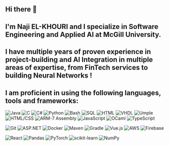 ## Hi there 👋

## I'm Naji EL-KHOURI and I specialize in Software Engineering and Applied AI at McGill University.

## I have multiple years of proven experience in project-building and AI Integration in multiple areas of expertise, from FinTech services to building Neural Networks !

## I am proficient in using the following languages, tools and frameworks:

<!-- Programming Languages -->
![Java](https://img.shields.io/badge/Java-007396?logo=openjdk&logoColor=fff)
![C](https://img.shields.io/badge/C-A8B9CC?logo=c&logoColor=fff)
![C#](https://img.shields.io/badge/C%23-239120?logo=c-sharp&logoColor=fff)
![Python](https://img.shields.io/badge/Python-3776AB?logo=python&logoColor=fff)
![Bash](https://img.shields.io/badge/Bash-4EAA25?logo=gnu-bash&logoColor=fff)
![SQL](https://img.shields.io/badge/SQL-003B57?logo=database&logoColor=fff)
![HTML](https://img.shields.io/badge/HTML5-E34F26?logo=html5&logoColor=fff)
![VHDL](https://img.shields.io/badge/VHDL-006699?logoColor=fff)
![Umple](https://img.shields.io/badge/Umple-FF6F00?logoColor=fff)
![HTML/CSS](https://img.shields.io/badge/HTML%2FCSS-1572B6?logo=css3&logoColor=fff)
![ARM-7 Assembly](https://img.shields.io/badge/ARM--7%20Assembly-0091BD?logo=arm&logoColor=fff)
![JavaScript](https://img.shields.io/badge/JavaScript-F7DF1E?logo=javascript&logoColor=000)
![OCaml](https://img.shields.io/badge/OCaml-EC6813?logo=ocaml&logoColor=fff)
![TypeScript](https://img.shields.io/badge/TypeScript-3178C6?logo=typescript&logoColor=fff)

<!-- Frameworks / Tools -->
![Git](https://img.shields.io/badge/Git-F05032?logo=git&logoColor=fff)
![ASP.NET](https://img.shields.io/badge/ASP.NET-512BD4?logo=dotnet&logoColor=fff)
![Docker](https://img.shields.io/badge/Docker-2496ED?logo=docker&logoColor=fff)
![Maven](https://img.shields.io/badge/Maven-C71A36?logo=apache-maven&logoColor=fff)
![Gradle](https://img.shields.io/badge/Gradle-02303A?logo=gradle&logoColor=fff)
![Vue.js](https://img.shields.io/badge/Vue.js-4FC08D?logo=vue.js&logoColor=fff)
![AWS](https://img.shields.io/badge/AWS-232F3E?logo=amazon-aws&logoColor=ff9900)
![Firebase](https://img.shields.io/badge/Firebase-FFCA28?logo=firebase&logoColor=000)

<!-- Libraries -->
![React](https://img.shields.io/badge/React-61DAFB?logo=react&logoColor=000)
![Pandas](https://img.shields.io/badge/Pandas-150458?logo=pandas&logoColor=fff)
![PyTorch](https://img.shields.io/badge/PyTorch-EE4C2C?logo=pytorch&logoColor=fff)
![scikit-learn](https://img.shields.io/badge/scikit--learn-F7931E?logo=scikit-learn&logoColor=fff)
![NumPy](https://img.shields.io/badge/NumPy-013243?logo=numpy&logoColor=fff)

<!--
**NEKfromLEB/NEKfromLEB** is a ✨ _special_ ✨ repository because its `README.md` (this file) appears on your GitHub profile.

Here are some ideas to get you started:

- 🔭 I’m currently working on ...
- 🌱 I’m currently learning ...
- 👯 I’m looking to collaborate on ...
- 🤔 I’m looking for help with ...
- 💬 Ask me about ...
- 📫 How to reach me: ...
- 😄 Pronouns: ...
- ⚡ Fun fact: ...
-->
